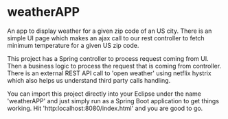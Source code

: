 # weatherAPP
An app to display weather for a given zip code of an US city. There is an simple UI page which makes an ajax call to our rest controller to fetch minimum temperature for a given US zip code.


This project has a Spring controller to process request coming from UI.
Then a business logic to process the request that is coming from controller.
There is an external REST API call to 'open weather' using netflix hystrix which also helps us understand third party calls handling.

You can import this project directly into your Eclipse under the name 'weatherAPP' and just simply run as a Spring Boot application to get things working.
Hit 'http:localhost:8080/index.html' and you are good to go. 
